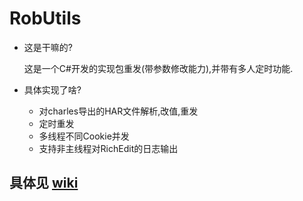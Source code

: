 # RobUtils
* 这是干嘛的?

  这是一个C#开发的实现包重发(带参数修改能力),并带有多人定时功能.
* 具体实现了啥?

  * 对charles导出的HAR文件解析,改值,重发
  * 定时重发
  * 多线程不同Cookie并发
  * 支持非主线程对RichEdit的日志输出

## 具体见 [wiki](../../wiki)
